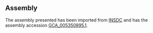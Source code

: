 
Assembly
--------

The assembly presented has been imported from 
[INSDC](http://www.insdc.org) and has the assembly accession
[GCA\_005350895.1](http://www.ebi.ac.uk/ena/data/view/GCA_005350895.1).

